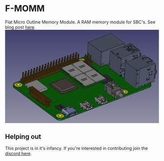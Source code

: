 # F-MOMM
Flat Micro Outline Memory Module. A RAM memory module for SBC's. See blog post [here](https://github.com/Machine-Hum/F-MOMM).
![Raspberrypi + F-MOMM](pics/pi.png)

## Helping out
This project is in it's infancy. If you're interested in contributing join the [discord here](https://discord.com/invite/EtZT7mjNuM).
